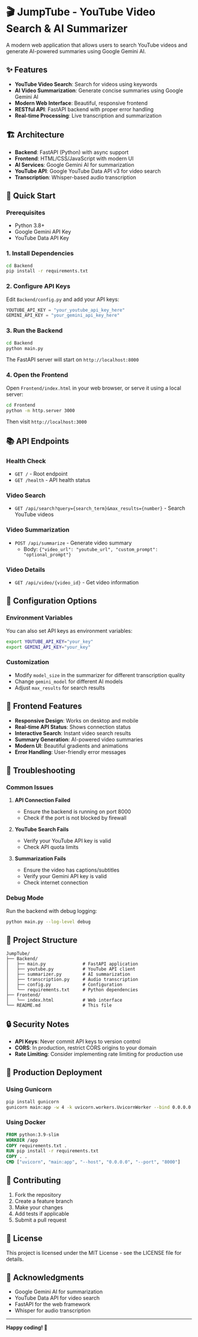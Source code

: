 # 🎬 JumpTube - YouTube Video Search & AI Summarizer

A modern web application that allows users to search YouTube videos and generate AI-powered summaries using Google Gemini AI.

## ✨ Features

- **YouTube Video Search**: Search for videos using keywords
- **AI Video Summarization**: Generate concise summaries using Google Gemini AI
- **Modern Web Interface**: Beautiful, responsive frontend
- **RESTful API**: FastAPI backend with proper error handling
- **Real-time Processing**: Live transcription and summarization

## 🏗️ Architecture

- **Backend**: FastAPI (Python) with async support
- **Frontend**: HTML/CSS/JavaScript with modern UI
- **AI Services**: Google Gemini AI for summarization
- **YouTube API**: Google YouTube Data API v3 for video search
- **Transcription**: Whisper-based audio transcription

## 🚀 Quick Start

### Prerequisites

- Python 3.8+
- Google Gemini API Key
- YouTube Data API Key

### 1. Install Dependencies

```bash
cd Backend
pip install -r requirements.txt
```

### 2. Configure API Keys

Edit `Backend/config.py` and add your API keys:

```python
YOUTUBE_API_KEY = "your_youtube_api_key_here"
GEMINI_API_KEY = "your_gemini_api_key_here"
```

### 3. Run the Backend

```bash
cd Backend
python main.py
```

The FastAPI server will start on `http://localhost:8000`

### 4. Open the Frontend

Open `Frontend/index.html` in your web browser, or serve it using a local server:

```bash
cd Frontend
python -m http.server 3000
```

Then visit `http://localhost:3000`

## 📚 API Endpoints

### Health Check
- `GET /` - Root endpoint
- `GET /health` - API health status

### Video Search
- `GET /api/search?query={search_term}&max_results={number}` - Search YouTube videos

### Video Summarization
- `POST /api/summarize` - Generate video summary
  - Body: `{"video_url": "youtube_url", "custom_prompt": "optional_prompt"}`

### Video Details
- `GET /api/video/{video_id}` - Get video information

## 🔧 Configuration Options

### Environment Variables
You can also set API keys as environment variables:

```bash
export YOUTUBE_API_KEY="your_key"
export GEMINI_API_KEY="your_key"
```

### Customization
- Modify `model_size` in the summarizer for different transcription quality
- Change `gemini_model` for different AI models
- Adjust `max_results` for search results

## 🎨 Frontend Features

- **Responsive Design**: Works on desktop and mobile
- **Real-time API Status**: Shows connection status
- **Interactive Search**: Instant video search results
- **Summary Generation**: AI-powered video summaries
- **Modern UI**: Beautiful gradients and animations
- **Error Handling**: User-friendly error messages

## 🐛 Troubleshooting

### Common Issues

1. **API Connection Failed**
   - Ensure the backend is running on port 8000
   - Check if the port is not blocked by firewall

2. **YouTube Search Fails**
   - Verify your YouTube API key is valid
   - Check API quota limits

3. **Summarization Fails**
   - Ensure the video has captions/subtitles
   - Verify your Gemini API key is valid
   - Check internet connection

### Debug Mode

Run the backend with debug logging:

```bash
python main.py --log-level debug
```

## 📁 Project Structure

```
JumpTube/
├── Backend/
│   ├── main.py              # FastAPI application
│   ├── youtube.py           # YouTube API client
│   ├── summarizer.py        # AI summarization
│   ├── transcription.py     # Audio transcription
│   ├── config.py            # Configuration
│   └── requirements.txt     # Python dependencies
├── Frontend/
│   └── index.html           # Web interface
└── README.md                # This file
```

## 🔒 Security Notes

- **API Keys**: Never commit API keys to version control
- **CORS**: In production, restrict CORS origins to your domain
- **Rate Limiting**: Consider implementing rate limiting for production use

## 🚀 Production Deployment

### Using Gunicorn
```bash
pip install gunicorn
gunicorn main:app -w 4 -k uvicorn.workers.UvicornWorker --bind 0.0.0.0:8000
```

### Using Docker
```dockerfile
FROM python:3.9-slim
WORKDIR /app
COPY requirements.txt .
RUN pip install -r requirements.txt
COPY . .
CMD ["uvicorn", "main:app", "--host", "0.0.0.0", "--port", "8000"]
```

## 🤝 Contributing

1. Fork the repository
2. Create a feature branch
3. Make your changes
4. Add tests if applicable
5. Submit a pull request

## 📄 License

This project is licensed under the MIT License - see the LICENSE file for details.

## 🙏 Acknowledgments

- Google Gemini AI for summarization
- YouTube Data API for video search
- FastAPI for the web framework
- Whisper for audio transcription

---

**Happy coding! 🎉**
